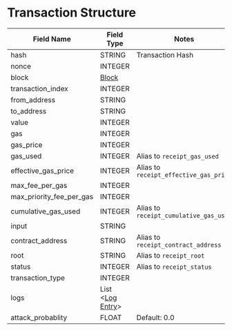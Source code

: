 # Transaction Structure

| Field Name               | Field Type                      | Notes                                  |
| ------------------------ | ------------------------------- | -------------------------------------- |
| hash                     | STRING                          | Transaction Hash                       |
| nonce                    | INTEGER                         |                                        |
| block                    | [Block](Block.md)               |                                        |
| transaction_index        | INTEGER                         |                                        |
| from_address             | STRING                          |                                        |
| to_address               | STRING                          |                                        |
| value                    | INTEGER                         |                                        |
| gas                      | INTEGER                         |                                        |
| gas_price                | INTEGER                         |                                        |
| gas_used                 | INTEGER                         | Alias to `receipt_gas_used`            |
| effective_gas_price      | INTEGER                         | Alias to `receipt_effective_gas_price` |
| max_fee_per_gas          | INTEGER                         |                                        |
| max_priority_fee_per_gas | INTEGER                         |                                        |
| cumulative_gas_used      | INTEGER                         | Alias to `receipt_cumulative_gas_used` |
| input                    | STRING                          |                                        |
| contract_address         | STRING                          | Alias to `receipt_contract_address`    |
| root                     | STRING                          | Alias to `receipt_root`                |
| status                   | INTEGER                         | Alias to `receipt_status`              |
| transaction_type         | INTEGER                         |                                        |
| logs                     | List <[Log Entry](LogEntry.md)> |                                        |
| attack_probablity        | FLOAT                           | Default: 0.0                           |
